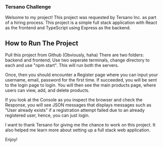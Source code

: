 ### Tersano Challenge

Welsome to my project!
This project was requested by Tersano Inc. as part of a hiring process. This project is a simple full stack application with React as the frontend and TypeScript using Express as the backend.

## How to Run The Project
Pull this project from Github (Obviously, haha)
There are two folders: backend and frontend;
Use two seperate terminals, change directory to each and use "npm start". This will run both the servers.

Once, then you should encounter a Register page where you can input your username, email, password for the first time.
If succeeded, you will be sent to the login page to login.
You will then see the main products page, where users can view, add, and delete products.

If you look at the Console as you inspect the browser and check the Response, you will see JSON messages that displays messages such as "User already exists" if a registration attempt failed
due to an already registered user, hence, you can just login.

I want to thank Tersano for giving me the chance to work on this project. It also helped me learn more about setting up a full stack web application.

Enjoy!
